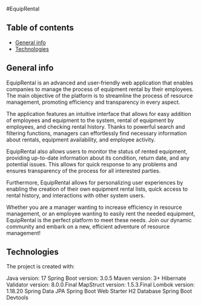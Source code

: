 #EquipRental

## Table of contents
* [General info](#general-info)
* [Technologies](#technologies)

## General info

EquipRental is an advanced and user-friendly web application that enables companies to manage the process of equipment rental by their employees. 
The main objective of the platform is to streamline the process of resource management, promoting efficiency and transparency in every aspect.

The application features an intuitive interface that allows for easy addition of employees and equipment to the system, rental of equipment by employees, and checking rental history. 
Thanks to powerful search and filtering functions, managers can effortlessly find necessary information about rentals, equipment availability, and employee activity.

EquipRental also allows users to monitor the status of rented equipment, providing up-to-date information about its condition, return date, and any potential issues. 
This allows for quick response to any problems and ensures transparency of the process for all interested parties.

Furthermore, EquipRental allows for personalizing user experiences by enabling the 
creation of their own equipment rental lists, quick access to rental history, and interactions with other system users.

Whether you are a manager wanting to increase efficiency in resource management, or an employee wanting to easily rent the needed equipment, 
EquipRental is the perfect platform to meet these needs. Join our dynamic community and embark on a new, efficient adventure of resource management!

## Technologies
The project is created with:

Java version: 17
Spring Boot version: 3.0.5
Maven version: 3+
Hibernate Validator version: 8.0.0.Final
MapStruct version: 1.5.3.Final
Lombok version: 1.18.20
Spring Data JPA
Spring Boot Web Starter
H2 Database
Spring Boot Devtools
